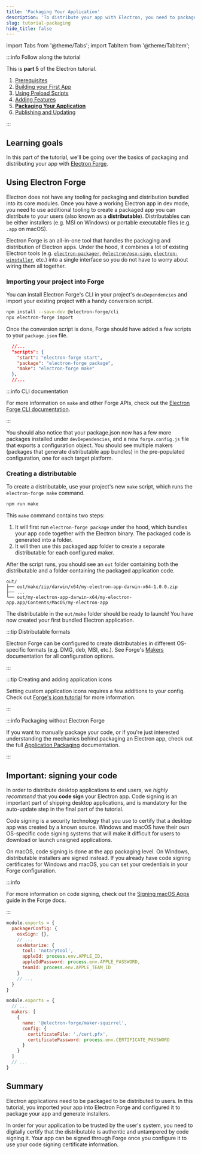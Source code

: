 ```yaml
---
title: 'Packaging Your Application'
description: 'To distribute your app with Electron, you need to package it and create installers.'
slug: tutorial-packaging
hide_title: false
---
```


import Tabs from '@theme/Tabs';
import TabItem from '@theme/TabItem';

:::info Follow along the tutorial

This is **part 5** of the Electron tutorial.

1. [Prerequisites][prerequisites]
1. [Building your First App][building your first app]
1. [Using Preload Scripts][preload]
1. [Adding Features][features]
1. **[Packaging Your Application][packaging]**
1. [Publishing and Updating][updates]

:::

## Learning goals

In this part of the tutorial, we'll be going over the basics of packaging and distributing
your app with [Electron Forge][].

## Using Electron Forge

Electron does not have any tooling for packaging and distribution bundled into its core
modules. Once you have a working Electron app in dev mode, you need to use
additional tooling to create a packaged app you can distribute to your users (also known
as a **distributable**). Distributables can be either installers (e.g. MSI on Windows) or
portable executable files (e.g. `.app` on macOS).

Electron Forge is an all-in-one tool that handles the packaging and distribution of Electron
apps. Under the hood, it combines a lot of existing Electron tools (e.g. [`electron-packager`][],
[`@electron/osx-sign`][], [`electron-winstaller`][], etc.) into a single interface so you do not
have to worry about wiring them all together.

### Importing your project into Forge

You can install Electron Forge's CLI in your project's `devDependencies` and import your
existing project with a handy conversion script.

```sh npm2yarn
npm install --save-dev @electron-forge/cli
npx electron-forge import
```

Once the conversion script is done, Forge should have added a few scripts
to your `package.json` file.

```json title='package.json'
  //...
  "scripts": {
    "start": "electron-forge start",
    "package": "electron-forge package",
    "make": "electron-forge make"
  },
  //...
```

:::info CLI documentation

For more information on `make` and other Forge APIs, check out
the [Electron Forge CLI documentation][].

:::

You should also notice that your package.json now has a few more packages installed
under `devDependencies`, and a new `forge.config.js` file that exports a configuration
object. You should see multiple makers (packages that generate distributable app bundles) in the
pre-populated configuration, one for each target platform.

### Creating a distributable

To create a distributable, use your project's new `make` script, which runs the
`electron-forge make` command.

```sh npm2yarn
npm run make
```

This `make` command contains two steps:

1. It will first run `electron-forge package` under the hood, which bundles your app
   code together with the Electron binary. The packaged code is generated into a folder.
1. It will then use this packaged app folder to create a separate distributable for each
   configured maker.

After the script runs, you should see an `out` folder containing both the distributable
and a folder containing the packaged application code.

```plain title='macOS output example'
out/
├── out/make/zip/darwin/x64/my-electron-app-darwin-x64-1.0.0.zip
├── ...
└── out/my-electron-app-darwin-x64/my-electron-app.app/Contents/MacOS/my-electron-app
```

The distributable in the `out/make` folder should be ready to launch! You have now
created your first bundled Electron application.

:::tip Distributable formats

Electron Forge can be configured to create distributables in different OS-specific formats
(e.g. DMG, deb, MSI, etc.). See Forge's [Makers][] documentation for all configuration options.

:::

:::tip Creating and adding application icons

Setting custom application icons requires a few additions to your config.
Check out [Forge's icon tutorial][] for more information.

:::

:::info Packaging without Electron Forge

If you want to manually package your code, or if you're just interested understanding the
mechanics behind packaging an Electron app, check out the full [Application Packaging][]
documentation.

:::

## Important: signing your code

In order to distribute desktop applications to end users, we _highly recommend_ that you **code sign** your Electron app. Code signing is an important part of shipping
desktop applications, and is mandatory for the auto-update step in the final part
of the tutorial.

Code signing is a security technology that you use to certify that a desktop app was
created by a known source. Windows and macOS have their own OS-specific code signing
systems that will make it difficult for users to download or launch unsigned applications.

On macOS, code signing is done at the app packaging level. On Windows, distributable installers
are signed instead. If you already have code signing certificates for Windows and macOS, you can set
your credentials in your Forge configuration.

:::info

For more information on code signing, check out the
[Signing macOS Apps](https://www.electronforge.io/guides/code-signing) guide in the Forge docs.

:::

<Tabs>
  <TabItem value="macos" label="macOS" default>

```js title='forge.config.js'
module.exports = {
  packagerConfig: {
    osxSign: {},
    // ...
    osxNotarize: {
      tool: 'notarytool',
      appleId: process.env.APPLE_ID,
      appleIdPassword: process.env.APPLE_PASSWORD,
      teamId: process.env.APPLE_TEAM_ID
    }
    // ...
  }
}
```

  </TabItem>
  <TabItem value="windows" label="Windows">

```js title='forge.config.js'
module.exports = {
  // ...
  makers: [
    {
      name: '@electron-forge/maker-squirrel',
      config: {
        certificateFile: './cert.pfx',
        certificatePassword: process.env.CERTIFICATE_PASSWORD
      }
    }
  ]
  // ...
}
```

  </TabItem>
</Tabs>

## Summary

Electron applications need to be packaged to be distributed to users. In this tutorial,
you imported your app into Electron Forge and configured it to package your app and
generate installers.

In order for your application to be trusted by the user's system, you need to digitally
certify that the distributable is authentic and untampered by code signing it. Your app
can be signed through Forge once you configure it to use your code signing certificate
information.

[`@electron/osx-sign`]: https://github.com/electron/osx-sign
[application packaging]: ./application-distribution.md
[`electron-packager`]: https://github.com/electron/electron-packager
[`electron-winstaller`]: https://github.com/electron/windows-installer
[electron forge]: https://www.electronforge.io
[electron forge cli documentation]: https://www.electronforge.io/cli#commands
[makers]: https://www.electronforge.io/config/makers
[forge's icon tutorial]: https://www.electronforge.io/guides/create-and-add-icons

<!-- Tutorial links -->

[prerequisites]: tutorial-1-prerequisites.md
[building your first app]: tutorial-2-first-app.md
[preload]: tutorial-3-preload.md
[features]: tutorial-4-adding-features.md
[packaging]: tutorial-5-packaging.md
[updates]: tutorial-6-publishing-updating.md
